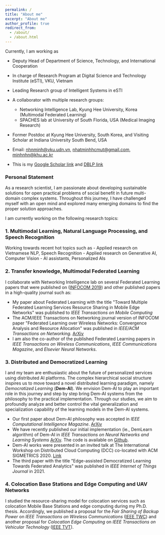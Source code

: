 ```yaml
---
permalink: /
title: "About me"
excerpt: "About me"
author_profile: true
redirect_from: 
  - /about/
  - /about.html
---
```


Currently, I am working as 
- Deputy Head of Department of Science, Technology, and International Cooperation
- In charge of Research Program at Digital Science and Technology Institute (eSTI), VKU, Vietnam
- Leading Research group of Intelligent Systems in eSTI
- A collaborator with multiple research groups:
  - Networking Intelligence Lab, Kyung Hee University, Korea (Multimodal Federated Learning) 
  - SPACHES lab at University of South Florida, USA (Medical Imaging Research)

- Former Postdoc at Kyung Hee University, South Korea, and Visiting Scholar at Indiana University South Bend, USA

- Email: nhnminh@vku.udn.vn, nhatminhhcmut@gmail.com, minhnhn@khu.ac.kr

- This is my [Google Scholar link](https://scholar.google.com/citations?user=tnoge7wAAAAJ) and [DBLP link](https://dblp.org/pid/177/2939)

### Personal Statement
As a research scientist, I am passionate about developing sustainable solutions for open practical problems of social benefit in future multi-domain complex systems. Throughout this journey, I have challenged myself with an open mind and explored many emerging domains to find the proper solution approaches.

I am currently working on the following research topics:
### 1. Multimodal Learning, Natural Language Processing, and Speech Recognition
Working towards recent hot topics such as 
    - Applied research on Vietnamese NLP, Speech Recognition
    - Applied research on Generative AI, Computer Vision
    - AI assistants, Personalized AIs

### 2. Transfer knowledge, Multimodal Federated Learning
I collaborate with Networking Intelligence lab on several Federated Learning papers that were published on ([INFOCOM 2019](https://ieeexplore.ieee.org/abstract/document/8737464/)) and other published papers in a high-quality journal such as:
  * My paper about Federated Learning with the title "Toward Multiple Federated Learning Services Resource Sharing in Mobile Edge Networks" was published to *IEEE Transactions on Mobile Computing*
  * The ACM/IEEE Transactions on Networking journal version of INFOCOM paper "Federated Learning over Wireless Networks: Convergence Analysis and Resource Allocation" was published in *IEEE/ACM Transactions on Networking*. [ArXiv](https://arxiv.org/abs/1910.13067)
  * I am also the co-author of the published Federated Learning papers in *IEEE Transactions on Wireless Communications*, *IEEE Communications Magazine*, and *Elsevier Neural Networks*.

### 3. Distributed and Democratized Learning
I and my team are enthusiastic about the future of personalized services using distributed AI platforms. The complex hierarchical social structure inspires us to move toward a novel distributed learning paradigm, namely *Democratized Learning* (**Dem-AI**). We envision Dem-AI to play an important role in this journey and step by step bring Dem-AI systems from the philosophy to the practical implementation. Through our studies, we aim to profoundly analyze and better control the vital generalization and specialization capability of the learning models in the Dem-AI systems.
  * Our first paper about Dem-AI philosophy was accepted in *IEEE Computational Intelligence Magazine*. [ArXiv](https://arxiv.org/abs/2003.09301)
  * We have recently published our initial implementation (ie., DemLearn algorithm) of Dem-AI in *IEEE Transactions on Neural Networks and Learning Systems* [ArXiv](https://arxiv.org/abs/2007.03278). The code is available on [Github](https://github.com/nhatminh/Dem-AI).
  * Dem-AI works were presented in an invited talk at The International Workshop on Distributed Cloud Computing (DCC) co-located with ACM SIGMETRICS 2020. [Link](http://dcc2020.ec.tuwien.ac.at/#meet-team)
  * The third paper with the title "Edge-assisted Democratized Learning Towards Federated Analytics" was published in *IEEE Internet of Things Journal* in 2021.
  
### 4. Colocation Base Stations and Edge Computing and UAV Networks
I studied the resource-sharing model for colocation services such as colocation Mobile Base Stations and edge computing during my Ph.D. thesis. Accordingly, we published a proposal for the *Fair Sharing of Backup Power* on *IEEE Transactions on Wireless Communications* ([IEEE TWC](https://ieeexplore.ieee.org/abstract/document/9050517)) and another proposal for *Colocation Edge Computing*  on *IEEE Transactions on Vehicular Technology* ([IEEE TVT](https://ieeexplore.ieee.org/abstract/document/8247284)).
